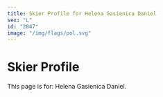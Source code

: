 ```yaml
---
title: Skier Profile for Helena Gasienica Daniel
sex: "L"
id: "2847"
image: "/img/flags/pol.svg" 
---
```


# Skier Profile

This page is for: Helena Gasienica Daniel.
    